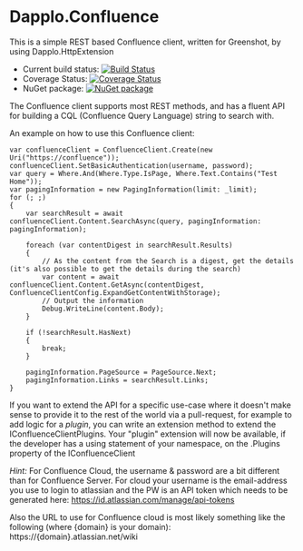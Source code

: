 # Dapplo.Confluence
This is a simple REST based Confluence client, written for Greenshot, by using Dapplo.HttpExtension

- Current build status: [![Build Status](https://dev.azure.com/Dapplo/Dapplo%20framework/_apis/build/status/dapplo.Dapplo.Confluence?branchName=master)](https://dev.azure.com/Dapplo/Dapplo%20framework/_build/latest?definitionId=11&branchName=master)
- Coverage Status: [![Coverage Status](https://coveralls.io/repos/github/dapplo/Dapplo.Confluence/badge.svg?branch=master)](https://coveralls.io/github/dapplo/Dapplo.Confluence?branch=master)
- NuGet package: [![NuGet package](https://badge.fury.io/nu/Dapplo.Confluence.svg)](https://badge.fury.io/nu/Dapplo.Confluence)

The Confluence client supports most REST methods, and has a fluent API for building a CQL (Confluence Query Language) string to search with.

An example on how to use this Confluence client:
```
var confluenceClient = ConfluenceClient.Create(new Uri("https://confluence"));
confluenceClient.SetBasicAuthentication(username, password);
var query = Where.And(Where.Type.IsPage, Where.Text.Contains("Test Home"));
var pagingInformation = new PagingInformation(limit: _limit);
for (; ;)
{
    var searchResult = await confluenceClient.Content.SearchAsync(query, pagingInformation: pagingInformation);

    foreach (var contentDigest in searchResult.Results)
	{
		// As the content from the Search is a digest, get the details (it's also possible to get the details during the search)
		var content = await confluenceClient.Content.GetAsync(contentDigest, ConfluenceClientConfig.ExpandGetContentWithStorage);
		// Output the information
		Debug.WriteLine(content.Body);
	}

    if (!searchResult.HasNext)
    {
        break;
    }

    pagingInformation.PageSource = PageSource.Next;
    pagingInformation.Links = searchResult.Links;
}
```

If you want to extend the API for a specific use-case where it doesn't make sense to provide it to the rest of the world via a pull-request, for example to add logic for a *plugin*, you can write an extension method to extend the IConfluenceClientPlugins.
Your "plugin" extension will now be available, if the developer has a using statement of your namespace, on the .Plugins property of the IConfluenceClient

*Hint:*
For Confluence Cloud, the username & password are a bit different than for Confluence Server.
For cloud your username is the email-address you use to login to atlassian and the PW is an API token which needs to be generated here: https://id.atlassian.com/manage/api-tokens

Also the URL to use for Confluence cloud is most likely something like the following (where {domain} is your domain): https://{domain}.atlassian.net/wiki
